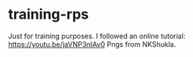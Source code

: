 # training-rps
Just for training purposes. I followed an online tutorial: https://youtu.be/jaVNP3nIAv0
Pngs from NKShukla.

